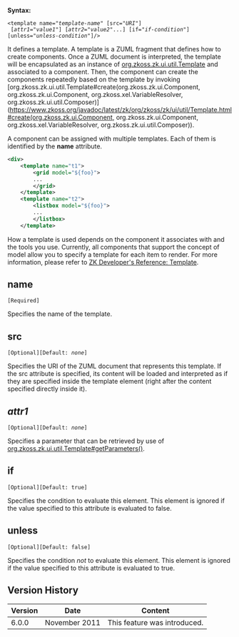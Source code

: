 

**Syntax:**

`<template name="`*`template-name`*`" [src="`*`URI`*`"]`  
` [`*`attr1`*`="`*`value1`*`"] [`*`attr2`*`="`*`value2`*`"...] [if="`*`if-condition`*`"] [unless="`*`unless-condition`*`"]/>`

It defines a template. A template is a ZUML fragment that defines how to
create components. Once a ZUML document is interpreted, the template
will be encapsulated as an instance of
[org.zkoss.zk.ui.util.Template](https://www.zkoss.org/javadoc/latest/zk/org/zkoss/zk/ui/util/Template.html) and
associated to a component. Then, the component can create the components
repeatedly based on the template by invoking
[org.zkoss.zk.ui.util.Template#create(org.zkoss.zk.ui.Component, org.zkoss.zk.ui.Component, org.zkoss.xel.VariableResolver, org.zkoss.zk.ui.util.Composer)](https://www.zkoss.org/javadoc/latest/zk/org/zkoss/zk/ui/util/Template.html#create(org.zkoss.zk.ui.Component, org.zkoss.zk.ui.Component, org.zkoss.xel.VariableResolver, org.zkoss.zk.ui.util.Composer)).

A component can be assigned with multiple templates. Each of them is
identified by the **name** attribute.

```xml
<div>
    <template name="t1">
        <grid model="${foo}">
        ...
        </grid>
    </template>
    <template name="t2">
        <listbox model="${foo}">
        ...
        </listbox>
    </template>
```

How a template is used depends on the component it associates with and
the tools you use. Currently, all components that support the concept of
model allow you to specify a template for each item to render. For more
information, please refer to [ZK Developer's Reference: Template]({{site.baseurl}}/zk_dev_ref/mvc/view/template).

## name

`[Required]`

Specifies the name of the template.

## src

`[Optional][Default: `*`none`*`]`

Specifies the URI of the ZUML document that represents this template. If
the src attribute is specified, its content will be loaded and
interpreted as if they are specified inside the template element (right
after the content specified directly inside it).

## *attr1*

`[Optional][Default: `*`none`*`]`

Specifies a parameter that can be retrieved by use of
[org.zkoss.zk.ui.util.Template#getParameters()](https://www.zkoss.org/javadoc/latest/zk/org/zkoss/zk/ui/util/Template.html#getParameters()).

## if

`[Optional][Default: true]`

Specifies the condition to evaluate this element. This element is
ignored if the value specified to this attribute is evaluated to false.

## unless

`[Optional][Default: false]`

Specifies the condition *not* to evaluate this element. This element is
ignored if the value specified to this attribute is evaluated to true.

## Version History

| Version | Date          | Content                      |
|---------|---------------|------------------------------|
| 6.0.0   | November 2011 | This feature was introduced. |
